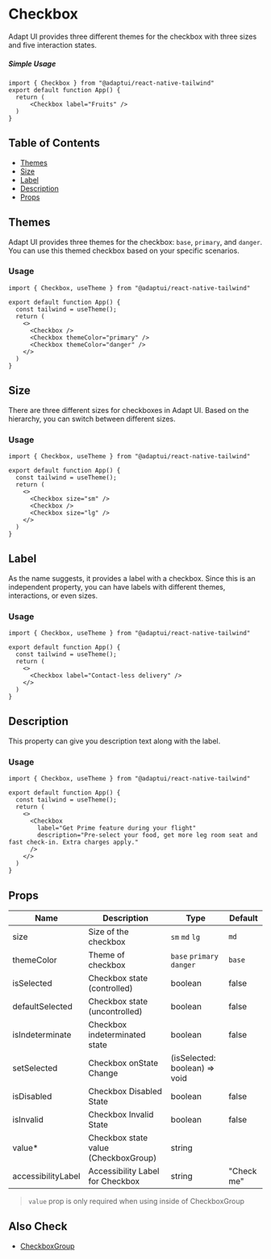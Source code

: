 # Checkbox

Adapt UI provides three different themes for the checkbox with three sizes and
five interaction states.

##### Simple Usage

```
import { Checkbox } from "@adaptui/react-native-tailwind"
export default function App() {
  return (
      <Checkbox label="Fruits" />
  )
}
```

## Table of Contents

- [Themes](#themes)
- [Size](#size)
- [Label](#label)
- [Description](#description)
- [Props](#props)

## Themes

Adapt UI provides three themes for the checkbox: `base`, `primary`, and
`danger`. You can use this themed checkbox based on your specific scenarios.

### Usage

```
import { Checkbox, useTheme } from "@adaptui/react-native-tailwind"

export default function App() {
  const tailwind = useTheme();
  return (
    <>
      <Checkbox />
      <Checkbox themeColor="primary" />
      <Checkbox themeColor="danger" />
    </>
  )
}

```

## Size

There are three different sizes for checkboxes in Adapt UI. Based on the
hierarchy, you can switch between different sizes.

### Usage

```
import { Checkbox, useTheme } from "@adaptui/react-native-tailwind"

export default function App() {
  const tailwind = useTheme();
  return (
    <>
      <Checkbox size="sm" />
      <Checkbox />
      <Checkbox size="lg" />
    </>
  )
}

```

## Label

As the name suggests, it provides a label with a checkbox. Since this is an
independent property, you can have labels with different themes, interactions,
or even sizes.

### Usage

```
import { Checkbox, useTheme } from "@adaptui/react-native-tailwind"

export default function App() {
  const tailwind = useTheme();
  return (
    <>
      <Checkbox label="Contact-less delivery" />
    </>
  )
}

```

## Description

This property can give you description text along with the label.

### Usage

```
import { Checkbox, useTheme } from "@adaptui/react-native-tailwind"

export default function App() {
  const tailwind = useTheme();
  return (
    <>
      <Checkbox
        label="Get Prime feature during your flight"
        description="Pre-select your food, get more leg room seat and fast check-in. Extra charges apply."
      />
    </>
  )
}

```

## Props

| Name               | Description                          | Type                          | Default    |
| ------------------ | ------------------------------------ | ----------------------------- | ---------- |
| size               | Size of the checkbox                 | `sm` `md` `lg`                | `md`       |
| themeColor         | Theme of checkbox                    | `base` `primary` `danger`     | `base`     |
| isSelected         | Checkbox state (controlled)          | boolean                       | false      |
| defaultSelected    | Checkbox state (uncontrolled)        | boolean                       | false      |
| isIndeterminate    | Checkbox indeterminated state        | boolean                       | false      |
| setSelected        | Checkbox onState Change              | (isSelected: boolean) => void |            |
| isDisabled         | Checkbox Disabled State              | boolean                       | false      |
| isInvalid          | Checkbox Invalid State               | boolean                       | false      |
| value\*            | Checkbox state value (CheckboxGroup) | string                        |            |
| accessibilityLabel | Accessibility Label for Checkbox     | string                        | "Check me" |

> `value` prop is only required when using <Checkbox /> inside of CheckboxGroup

## Also Check

- [CheckboxGroup](checkbox-group.md)
